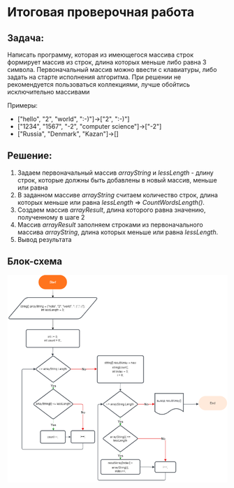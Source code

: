  # Итоговая проверочная работа
 ## Задача:
 Написать программу, которая из имеющегося массива строк формирует массив из строк, длина которых меньше либо равна 3 символа. Первоначальный массив можно ввести с клавиатуры, либо задать на старте исполнения алгоритма. При решении не рекомендуется пользоваться коллекциями, лучше обойтись исключительно массивами

 Примеры:
 - ["hello", "2", "world", ":-)"]->["2", ":-)"]
- ["1234", "1567", "-2", "computer science"]->["-2"]
- ["Russia", "Denmark", "Kazan"]->[]

## Решение:
1. Задаем первоначальный массив *arrayString*  и  *lessLength* - длину строк, которые должны быть добавлены в новый массив, меньше или равна
2. В заданном массиве *arrayString* считаем количество строк, длина которых меньше или равна *lessLength* => *CountWordsLength()*.
3. Создаем массив *arrayResult*, длина которого равна значению, полученному в шаге 2
4. Массив *arrayResult* заполняем строками из первоначального массива *arrayString*, длина которых меньше или равна *lessLength*.
5. Вывод результата

## Блок-схема
![блок-схема](https://github.com/TimmyZ19/FinishWorcC-/blob/main/Диаграмма%20drawio.png)